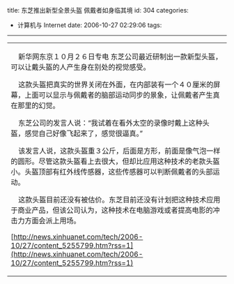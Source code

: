 title: 东芝推出新型全景头盔 佩戴者如身临其境
id: 304
categories:
  - 计算机与 Internet
date: 2006-10-27 02:29:06
tags:
---

<div id="msgcns!9697D6160EFEBC17!936" class="bvMsg"><div>
<table cellspacing="0" cellpadding="0" width="640" align="center" border="0">
<tbody>
<tr>
<td>
<div></div>
<div></div>
<div></div>
<div><font size="+0">

    新华网东京１０月２６日专电 东芝公司最近研制出一款新型头盔，可以让戴头盔的人产生身在别处的视觉感受。 
<p>    这款头盔把真实的世界关闭在外面，在内部装有一个４０厘米的屏幕，上面可以显示与佩戴者的脑部运动同步的景象，让佩戴者产生真在那里的幻觉。 
<p>    东芝公司的发言人说：“我试着在看外太空的录像时戴上这种头盔，感觉自己好像飞起来了，感觉很逼真。” 
<p>    该发言人说，这款头盔重３公斤，后面是方形，前面是像气泡一样的圆形。尽管这款头盔看上去很大，但却比应用这种技术的老款头盔小。头盔顶部有红外线传感器，这些传感器可以判断佩戴者的头部运动。 
<p>    这款头盔目前还没有被估价。东芝目前还没有计划把这种技术应用于商业产品，但该公司认为，这种技术在电脑游戏或者提高电影的冲击力方面会派上用场。

[http://news.xinhuanet.com/tech/2006-10/27/content_5255799.htm?rss=1](http://news.xinhuanet.com/tech/2006-10/27/content_5255799.htm?rss=1)
</font></div></td></tr></tbody></table></div></div>